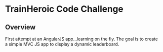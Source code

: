 # TrainHeroic Code Challenge

## Overview

First attempt at an AngularJS app...learning on the fly. The goal is to create
a simple MVC JS app to display a dynamic leaderboard.

